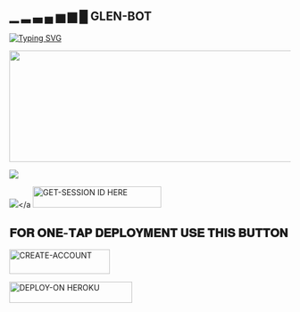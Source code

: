 ## ▁ ▂ ▃ ▄ ▅ ▆ █  GLEN-BOT

[![Typing SVG](https://readme-typing-svg.herokuapp.com?font=Rockstar-ExtraBold&size=30&pause=1000&color=pink&center=true&vCenter=true&width=350&height=50&lines=`🔥GLEN🔥+𝗕𝗢𝗧+`)](https://git.io/typing-svg)

<p align="centre"><img src="https://files.catbox.moe/rx9ww0.jpg" width="900" height="200" />

<a><img src='https://i.imgur.com/LyHic3i.gif'/></a>


<a><img src='https://i.imgur.com/LyHic3i.gif'/></a
<a href="https://lucky-id.onrender.com/pair"><img title="GET-SESSION ID HERE" src="https://img.shields.io/badge/GET-SESSION ID HERE-h?color=gold&style=for-the-badge&logo=Whatsapp" width="230" height="38.45"/></a></p>



## 𝐅𝐎𝐑 𝐎𝐍𝐄-𝐓𝐀𝐏 𝐃𝐄𝐏𝐋𝐎𝐘𝐌𝐄𝐍𝐓 𝐔𝐒𝐄 𝐓𝐇𝐈𝐒 𝐁𝐔𝐓𝐓𝐎𝐍
   
   <a href="https://signup.heroku.com/"><img title="CREATE-ACCOUNT" src="https://img.shields.io/badge/CREATE-ACCOUNT-h?color=blue&style=for-the-badge&logo=heroku" width="180" height="43.45"/></a></p>


 <a href="https://dashboard.heroku.com/new?template=https://github.com/glentech-hub/glentech"><img title="DEPLOY-ON HEROKU" src="https://img.shields.io/badge/DEPLOY-ON HEROKU-h?color=red&style=for-the-badge&logo=heroku" width="220" height="38.45"/></a></p>
